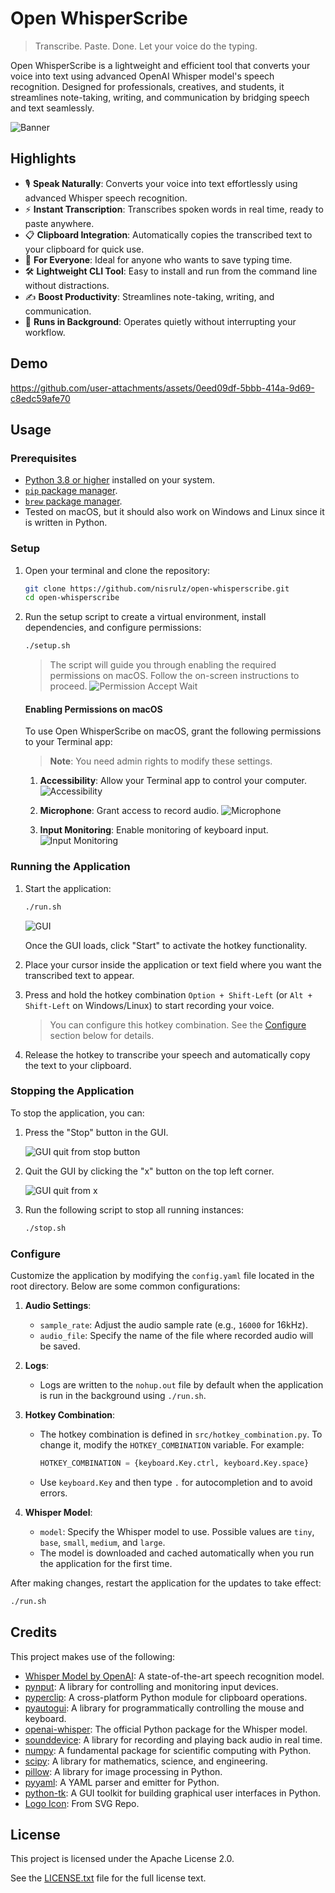 # Open WhisperScribe

> Transcribe. Paste. Done. Let your voice do the typing.

Open WhisperScribe is a lightweight and efficient tool that converts your voice into text using advanced OpenAI Whisper model's speech recognition. Designed for professionals, creatives, and students, it streamlines note-taking, writing, and communication by bridging speech and text seamlessly.

![Banner](./assets/banner.jpg)

## Highlights

- 🎙️ **Speak Naturally**: Converts your voice into text effortlessly using advanced Whisper speech recognition.
- ⚡ **Instant Transcription**: Transcribes spoken words in real time, ready to paste anywhere.
- 📋 **Clipboard Integration**: Automatically copies the transcribed text to your clipboard for quick use.
- 💼 **For Everyone**: Ideal for anyone who wants to save typing time.
- 🛠️ **Lightweight CLI Tool**: Easy to install and run from the command line without distractions.
- ✍️ **Boost Productivity**: Streamlines note-taking, writing, and communication.
- 🌙 **Runs in Background**: Operates quietly without interrupting your workflow.

## Demo

https://github.com/user-attachments/assets/0eed09df-5bbb-414a-9d69-c8edc59afe70

## Usage

### Prerequisites

- [Python 3.8 or higher](https://www.python.org/) installed on your system.
- [`pip` package manager](https://pip.pypa.io/en/stable/).
- [`brew` package manager](https://brew.sh/).
- Tested on macOS, but it should also work on Windows and Linux since it is written in Python.

### Setup

1. Open your terminal and clone the repository:

   ```bash
   git clone https://github.com/nisrulz/open-whisperscribe.git
   cd open-whisperscribe
   ```

2. Run the setup script to create a virtual environment, install dependencies, and configure permissions:

   ```bash
   ./setup.sh
   ```

   > The script will guide you through enabling the required permissions on macOS. Follow the on-screen instructions to proceed.
   > ![Permission Accept Wait](./assets/sc_5.png)

   #### Enabling Permissions on macOS

    To use Open WhisperScribe on macOS, grant the following permissions to your Terminal app:

   > **Note**: You need admin rights to modify these settings.

   1. **Accessibility**: Allow your Terminal app to control your computer.
      ![Accessibility](./assets/sc_2.png)

   2. **Microphone**: Grant access to record audio.
      ![Microphone](./assets/sc_3.png)

   3. **Input Monitoring**: Enable monitoring of keyboard input.
      ![Input Monitoring](./assets/sc_4.png)

### Running the Application

1. Start the application:

   ```bash
   ./run.sh
   ```

   ![GUI](./assets/sc_1.png)

   Once the GUI loads, click "Start" to activate the hotkey functionality.

2. Place your cursor inside the application or text field where you want the transcribed text to appear.

3. Press and hold the hotkey combination `Option + Shift-Left` (or `Alt + Shift-Left` on Windows/Linux) to start recording your voice.

   > You can configure this hotkey combination. See the [Configure](#configure) section below for details.

4. Release the hotkey to transcribe your speech and automatically copy the text to your clipboard.

### Stopping the Application

To stop the application, you can:

1. Press the "Stop" button in the GUI.

   ![GUI quit from stop button](./assets/sc_6.png)

2. Quit the GUI by clicking the "x" button on the top left corner.

   ![GUI quit from x](./assets/sc_7.png)

3. Run the following script to stop all running instances:

   ```bash
   ./stop.sh
   ```

### Configure

Customize the application by modifying the `config.yaml` file located in the root directory. Below are some common configurations:

1. **Audio Settings**:

   - `sample_rate`: Adjust the audio sample rate (e.g., `16000` for 16kHz).
   - `audio_file`: Specify the name of the file where recorded audio will be saved.

2. **Logs**:

   - Logs are written to the `nohup.out` file by default when the application is run in the background using `./run.sh`.

3. **Hotkey Combination**:

   - The hotkey combination is defined in `src/hotkey_combination.py`. To change it, modify the `HOTKEY_COMBINATION` variable. For example:

     ```python
     HOTKEY_COMBINATION = {keyboard.Key.ctrl, keyboard.Key.space}
     ```

   - Use `keyboard.Key` and then type `.` for autocompletion and to avoid errors.

4. **Whisper Model**:

   - `model`: Specify the Whisper model to use. Possible values are `tiny`, `base`, `small`, `medium`, and `large`.
   - The model is downloaded and cached automatically when you run the application for the first time.

After making changes, restart the application for the updates to take effect:

```bash
./run.sh
```

## Credits

This project makes use of the following:

- [Whisper Model by OpenAI](https://openai.com/research/whisper): A state-of-the-art speech recognition model.
- [pynput](https://pynput.readthedocs.io/en/latest/): A library for controlling and monitoring input devices.
- [pyperclip](https://github.com/asweigart/pyperclip): A cross-platform Python module for clipboard operations.
- [pyautogui](https://pyautogui.readthedocs.io/en/latest/): A library for programmatically controlling the mouse and keyboard.
- [openai-whisper](https://github.com/openai/whisper): The official Python package for the Whisper model.
- [sounddevice](https://python-sounddevice.readthedocs.io/): A library for recording and playing back audio in real time.
- [numpy](https://numpy.org/): A fundamental package for scientific computing with Python.
- [scipy](https://scipy.org/): A library for mathematics, science, and engineering.
- [pillow](https://python-pillow.org/): A library for image processing in Python.
- [pyyaml](https://pyyaml.org/): A YAML parser and emitter for Python.
- [python-tk](https://wiki.python.org/moin/TkInter): A GUI toolkit for building graphical user interfaces in Python.
- [Logo Icon](https://www.svgrepo.com/svg/404638/mic-microphone-record-sound): From SVG Repo.

## License

This project is licensed under the Apache License 2.0.

See the [LICENSE.txt](./LICENSE.txt) file for the full license text.
